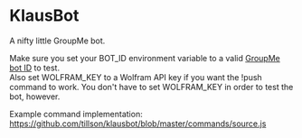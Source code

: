# KlausBot
A nifty little GroupMe bot.

Make sure you set your BOT_ID environment variable to a valid [GroupMe bot ID](https://dev.groupme.com/bots) to test.  
Also set WOLFRAM_KEY to a Wolfram API key if you want the !push command to work.  You don't have to set WOLFRAM_KEY in order to test the bot, however.

Example command implementation:
https://github.com/tillson/klausbot/blob/master/commands/source.js
